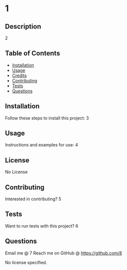 # 1   

## Description
2

## Table of Contents
- [Installation](#installation)
- [Usage](#usage)
- [Credits](#credits)
- [Contributing](#contributing)
- [Tests](#tests)
- [Questions](#questions)

## Installation
Follow these steps to install this project:
3

## Usage
Instructions and examples for use:
4

## License
No License

## Contributing
Interested in contributing?
5

## Tests
Want to run tests with this project?
 6

## Questions 

Email me @ 7
Reach me on GitHub @ https://github.com/8

No license specified.
